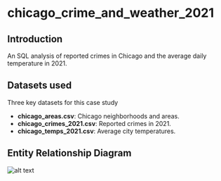 # chicago_crime_and_weather_2021

## Introduction
An SQL analysis of reported crimes in Chicago and the average daily temperature in 2021.

## Datasets used
Three key datasets for this case study
- <strong>chicago_areas.csv</strong>: Chicago neighborhoods and areas.
- <strong>chicago_crimes_2021.csv</strong>: Reported crimes in 2021.
- <strong>chicago_temps_2021.csv</strong>: Average city temperatures.

## Entity Relationship Diagram
![alt text](https://github.com/iweld/chicago_crime_and_weather_2021/blob/main/ERD.JPG)
